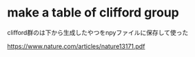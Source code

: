 # make a table of clifford group
clifford群のは下から生成したやつをnpyファイルに保存して使った

https://www.nature.com/articles/nature13171.pdf

